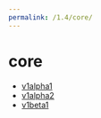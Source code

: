 ```yaml
---
permalink: /1.4/core/
---
```


# core



* [v1alpha1](v1alpha1/index.md)
* [v1alpha2](v1alpha2/index.md)
* [v1beta1](v1beta1/index.md)